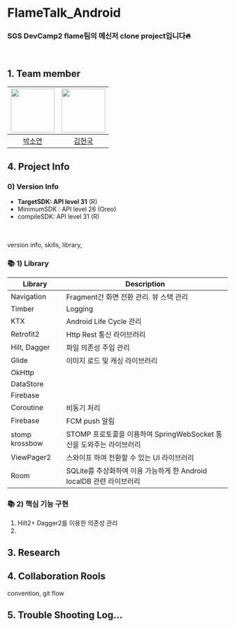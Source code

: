 # FlameTalk_Android
### SGS DevCamp2 flame팀의 메신저 clone project입니다🔥


<br/>

## 1. Team member
| [<img src="https://avatars.githubusercontent.com/paksuua" width="100">](https://github.com/paksuua)| [<img src="https://avatars.githubusercontent.com/014967" width="100">](https://github.com/014967) |
| :-----------------------------------: | :---------------------------------------: | 
| [박소연](https://github.com/paksuua) | [김현국](https://github.com/014967) |

## 4. Project Info
### 0) Version Info
- **TargetSDK: API level 31** (R)
- MinimumSDK : API level 26 (Oreo)  
- compileSDK: API level 31 (R)
<br/><br/><br/>

version info, skills, library, 
### 📚 1) Library
|                  Library             |          Description   |
| ----------------------------------- | ------------------------------------------- |
| Navigation          |  Fragment간 화면 전환 관리. 뷰 스택 관리    |
| Timber          |  Logging   |
| KTX          |  Android Life Cycle 관리   |
| Retrofit2  | Http Rest 통신 라이브러리  |
| Hilt, Dagger | 파일 의존성 주입 관리 |
| Glide | 이미지 로드 및 캐싱 라이브러리 |
| OkHttp ||
| DataStore ||
| Firebase ||
| Coroutine | 비동기 처리 |
| Firebase | FCM push 알림 |
| stomp krossbow | STOMP 프로토콜을 이용하여 SpringWebSocket 통신을 도와주는 라이브러리 |
| ViewPager2 | 스와이프 하여 전환할 수 있는 UI 라이브러리 |
| Room | SQLite를 추상화하여 이용 가능하게 한 Android localDB 관련 라이브러리 |

### 📚 2) 핵심 기능 구현
1. Hilt2+ Dagger2를 이용한 의존성 관리
2. 


## 3. Research

## 4. Collaboration Rools
convention, git flow

## 5. Trouble Shooting Log...

<!-- 

<br/><br/>
## 📑 Commit Convention
📌[관련된 좋은 글](https://chris.beams.io/posts/git-commit)
<br/>
|명령어|내용|
| :-----------------------------------: | :---------------------------------------: |
| **Fix** | 올바르지 않은 동작을 고친 경우 |
| **Add** |   코드나 테스트, 예제, 문서 등의 추가   |
| **Remove** |   코드의 삭제가 있을 때   |
| Refactor |   전면 수정시   |
| **Update** |   문서나 리소스, 라이브러리등의 수정, 추가, 보완   |
| Make |  기존 동작의 변경을 명시   |
| Revise |  문서의 개정   |
| **Correct** | 주로 문법의 오류나 타입의 변경, 이름 변경 등   |
| Move |  코드의 이동이 있을 때 사용   |
| Rename | 파일의 이름 변경 |
| Verify | 검증 코드를 넣을 때 주로 사용   |
| Set | 변수 값을 변경하는 등의 작은 수정   |
| Delete | 리소스 등의 파일 삭제가 있을 때 |

<br/><br/><br/>
### 🔀 Git Flow
📌[참고 - 우아한 형제들 기술블로그](https://woowabros.github.io/experience/2017/10/30/baemin-mobile-git-branch-strategy.html)
<br/>
branch - ```master```  
working on - ```soyeon``` ```suyeon``` ```jaekyeong```
|branch|목적|
| :------: | :-------: |
|  **master** | **제품으로 출시될 수 있는 브랜치**  |
|  develop  | 다음 출시 버전을 개발하는 브랜치  |
|  feature/{feature_name}  | 기능을 개발하는 브랜치  |
|  release_{version}  | 이번 출시 버전을 준비하는 브랜치  |
|  hotfix  | 출시 버전에서 발생한 버그를 수정 하는 브랜치  |

## Example
### jo/feature/signup<br/>

<br/><br/>
## 🔨 Naming Convention

### 🎨 Resource Convention
<img width="70%" alt="android resource convention" src="https://user-images.githubusercontent.com/35393459/113091935-f400b900-9227-11eb-9a1e-188ad085387c.png"></img>
 -->
